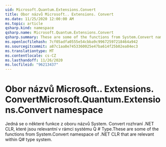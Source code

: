 ```yaml
---
uid: Microsoft.Quantum.Extensions.Convert
title: Obor názvů Microsoft.. Extensions. Convert
ms.date: 11/25/2020 12:00:00 AM
ms.topic: article
qsharp.kind: namespace
qsharp.name: Microsoft.Quantum.Extensions.Convert
qsharp.summary: These are some of the functions from System.Convert namespace of .NET CLR that are relevant within Q# type system.
ms.openlocfilehash: 7cf05adfa0555e54cbba9c99672597218464a942
ms.sourcegitcommit: a87c1aa8e7453360025e47ba614f25b02ea84ec3
ms.translationtype: MT
ms.contentlocale: cs-CZ
ms.lasthandoff: 11/26/2020
ms.locfileid: "96213437"
---
```

# <a name="microsoftquantumextensionsconvert-namespace"></a><span data-ttu-id="8e423-102">Obor názvů Microsoft.. Extensions. Convert</span><span class="sxs-lookup"><span data-stu-id="8e423-102">Microsoft.Quantum.Extensions.Convert namespace</span></span>

<span data-ttu-id="8e423-103">Jedná se o některé funkce z oboru názvů System. Convert rozhraní .NET CLR, které jsou relevantní v rámci systému Q # Type.</span><span class="sxs-lookup"><span data-stu-id="8e423-103">These are some of the functions from System.Convert namespace of .NET CLR that are relevant within Q# type system.</span></span>

